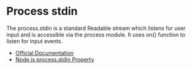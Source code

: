 # Process stdin

The process.stdin is a standard Readable stream which listens for user input and is accessible via the process module. It uses on() function to listen for input events.

- [Official Documentation](https://nodejs.org/api/process.html#processstdin)
- [Node.js process.stdin Property](https://www.geeksforgeeks.org/node-js-process-stdin-property)
